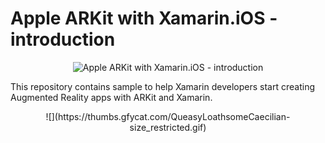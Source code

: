 
# Apple ARKit with Xamarin.iOS - introduction

<p align="center">
<img src="https://s1.postimg.org/4qhb9myq0v/Ar_Kit_Part1_Image1.png" alt="Apple ARKit with Xamarin.iOS - introduction"/>
</p>

This repository contains sample to help Xamarin developers start creating Augmented Reality apps with ARKit and Xamarin.

<p align="center">
![](https://thumbs.gfycat.com/QueasyLoathsomeCaecilian-size_restricted.gif)
</p>
